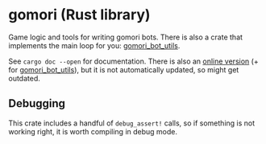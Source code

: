 # gomori (Rust library)

Game logic and tools for writing gomori bots. There is also a crate that implements the main loop for you: [gomori_bot_utils](../gomori_bot_utils).

See `cargo doc --open` for documentation. There is also an [online version](https://nnmm.github.io/docs/gomori) (+ for [gomori_bot_utils](https://nnmm.github.io/docs/gomori_bot_utils)), but it is not automatically updated, so might get outdated.

## Debugging

This crate includes a handful of `debug_assert!` calls, so if something is not working right, it is worth compiling in debug mode.